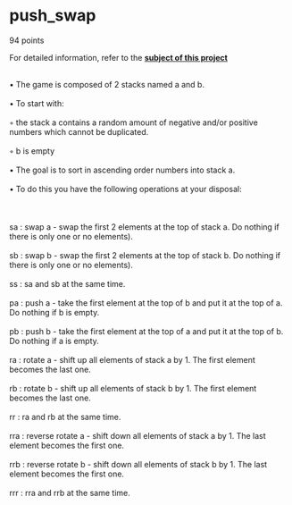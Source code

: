 # push_swap
94 points

For detailed information, refer to the **[subject of this project](https://github.com/ilnrzakirov/push_swap/blob/main/en.subject.pdf)**

<br>• The game is composed of 2 stacks named a and b.</br>
<br>• To start with:</br>
<br>◦ the stack a contains a random amount of negative and/or positive numbers
which cannot be duplicated.</br>
<br>◦ b is empty</br>
<br>• The goal is to sort in ascending order numbers into stack a.</br>
<br>• To do this you have the following operations at your disposal:</br>
<br></br>
<br>sa : swap a - swap the first 2 elements at the top of stack a. Do nothing if there
is only one or no elements).</br>
<br>sb : swap b - swap the first 2 elements at the top of stack b. Do nothing if there
is only one or no elements).</br>
<br>ss : sa and sb at the same time.</br>
<br>pa : push a - take the first element at the top of b and put it at the top of a. Do
nothing if b is empty.</br>
<br>pb : push b - take the first element at the top of a and put it at the top of b. Do
nothing if a is empty.</br>
<br>ra : rotate a - shift up all elements of stack a by 1. The first element becomes
the last one.</br>
<br>rb : rotate b - shift up all elements of stack b by 1. The first element becomes
the last one.</br>
<br>rr : ra and rb at the same time.</br>
<br>rra : reverse rotate a - shift down all elements of stack a by 1. The last element
becomes the first one.</br>
<br>rrb : reverse rotate b - shift down all elements of stack b by 1. The last element
becomes the first one.</br>
<br>rrr : rra and rrb at the same time.</br>
